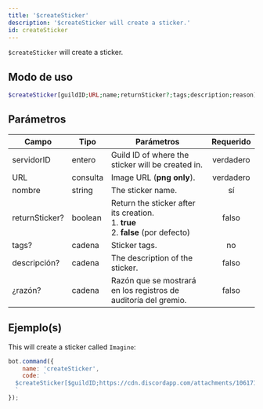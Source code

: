 ```yaml
---
title: '$createSticker'
description: '$createSticker will create a sticker.'
id: createSticker
---
```


`$createSticker` will create a sticker.

## Modo de uso

```php
$createSticker[guildID;URL;name;returnSticker?;tags;description;reason]
```

## Parámetros

| Campo          | Tipo     | Parámetros                                                                                              | Requerido |
| -------------- | -------- | ------------------------------------------------------------------------------------------------------- |:---------:|
| servidorID     | entero   | Guild ID of where the sticker will be created in.                                                       | verdadero |
| URL            | consulta | Image URL (**png only**).                                                                               | verdadero |
| nombre         | string   | The sticker name.                                                                                       |    sí     |
| returnSticker? | boolean  | Return the sticker after its creation. <br /> 1. **true** <br /> 2. **false** (por defecto) |   falso   |
| tags?          | cadena   | Sticker tags.                                                                                           |    no     |
| descripción?   | cadena   | The description of the sticker.                                                                         |   falso   |
| ¿razón?        | cadena   | Razón que se mostrará en los registros de auditoría del gremio.                                         |   falso   |

## Ejemplo(s)

This will create a sticker called `Imagine`:

```javascript
bot.command({
    name: 'createSticker',
    code: `
  $createSticker[$guildID;https://cdn.discordapp.com/attachments/1061712111052521493/1066397675278323734/692445926480150611.png;Imagine;true;money;Random sticker;Testing.]
  `
});
```
